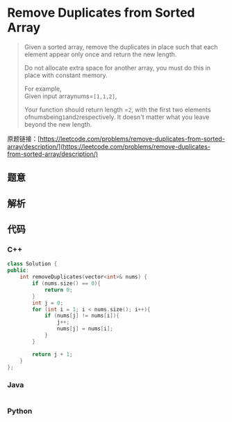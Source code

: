 # Remove Duplicates from Sorted Array

> Given a sorted array, remove the duplicates in place such that each element appear only once and return the new length.
>
> Do not allocate extra space for another array, you must do this in place with constant memory.
>
> For example,  
> Given input arraynums=`[1,1,2]`,
>
> Your function should return length =`2`, with the first two elements ofnumsbeing`1`and`2`respectively. It doesn't matter what you leave beyond the new length.

原题链接：[https://leetcode.com/problems/remove-duplicates-from-sorted-array/description/](https://leetcode.com/problems/remove-duplicates-from-sorted-array/description/)

## 题意



## 解析

## 代码

### C++

```cpp
class Solution {
public:
    int removeDuplicates(vector<int>& nums) {
        if (nums.size() == 0){
            return 0;
        }
        int j = 0;
        for (int i = 1; i < nums.size(); i++){
            if (nums[j] != nums[i]){
                j++;
                nums[j] = nums[i];
            }
        }

        return j + 1;
    }
};
```

### Java

```java

```

### Python

```py

```



